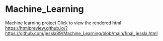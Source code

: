 # Machine_Learning
Machine learning project
Click to view the rendered html
https://htmlpreview.github.io/?https://github.com/jessla89/Machine_Learning/blob/main/final_jessla.html
